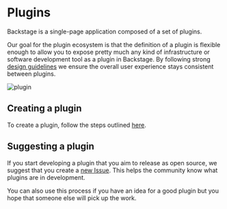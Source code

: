 # Plugins

Backstage is a single-page application composed of a set of plugins.

Our goal for the plugin ecosystem is that the definition of a plugin is flexible enough to allow you to expose pretty much any kind of infrastructure or software development tool as a plugin in Backstage. By following strong [design guidelines](https://github.com/BESTSELLER/backstage/blob/master/docs/dls/design.md) we ensure the overall user experience stays consistent between plugins.

![plugin](../docs/assets/my-plugin_screenshot.png)

## Creating a plugin

To create a plugin, follow the steps outlined [here](https://github.com/BESTSELLER/backstage/blob/master/docs/plugins/create-a-plugin.md).

## Suggesting a plugin

If you start developing a plugin that you aim to release as open source, we suggest that you create a [new Issue](https://github.com/BESTSELLER/backstage/issues/new?template=plugin_template.md). This helps the community know what plugins are in development.

You can also use this process if you have an idea for a good plugin but you hope that someone else will pick up the work.
